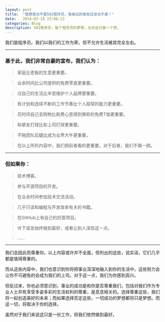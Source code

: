 ```yaml
---
layout: post
title:  "我想我也不是501程序员，我身边的朋友应该也不是！"
date:   2014-03-18 23:06:13
categories: Blog
description: 501程序员，每个程序员的梦想，也许这只是一个梦。
---
```


我们是程序员。我们以我们的工作为荣，但不允许生活被其完全左右。

***

### 基于此，我们非常自豪的宣布，我们认为：


>家庭比老板的生意更重要。

>业余时间比公司提供的免费零食更重要。

>过自己的生活比辛苦维护个人品牌更重要。

>有计划和连续不断的工作节奏比个人超常的能力更重要。

>花时间自己去购物比耗费心思得到微软的免费T恤更重要。

>和挚友打球比和上司打球更重要。

>不拖团队后腿比成为业界大牛更重要。

>在以上所列内容中，我们把前者看的更重要。对于后者，我们不屑一顾。


***

### 但如果你： 


> 技术博客。

> 参与开源项目的开发。

>在业余时间参加技术交流活动。

>几乎只读和编程与开发效率有关的书籍。

>在GitHub上有自己的托管项目。

>许下诺言始终做到最好，或者让别人深信这一点。

>……

***


我们会因此而尊重你。以上内容或许并不全面，但列出的这些，说实话，它们几乎都是值得尊重的。

而从这些内容中，我们也意识到你将把事业深深地融入到你的生活中，这些努力会让你不可避免的会成为我们的上司。对于这一点，我们为你感到高兴。

但反过来，你也必须意识到，事业的成功是和你是否尊重我们，包括对我们作为专业人士并有享受多姿多彩的生活权利的尊重，是息息相关的。选择尊重这些，我们将一起创造美好的未来；而如果选择否定这些，一切成功的梦想都将只是梦想。而这一切，将取决于你的选择。

虽然对于我们来说这只是一份工作，但我们依然做到最好。
